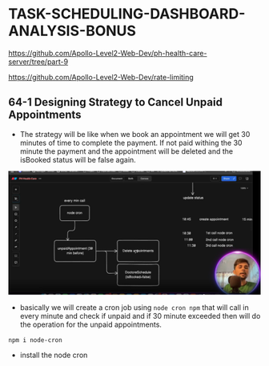 # TASK-SCHEDULING-DASHBOARD-ANALYSIS-BONUS

https://github.com/Apollo-Level2-Web-Dev/ph-health-care-server/tree/part-9

https://github.com/Apollo-Level2-Web-Dev/rate-limiting


## 64-1 Designing Strategy to Cancel Unpaid Appointments

- The strategy will be like when we book an appointment we will get 30 minutes of time to complete the payment. If not paid withing the 30 minute the payment and the appointment will be deleted and the isBooked status will be false again. 

![alt text](image-23.png)

- basically we will create a cron job  using `node cron npm` that will call in every minute and check if unpaid and if 30 minute exceeded then will do the operation for the unpaid appointments. 

```
npm i node-cron
```
- install the node cron
